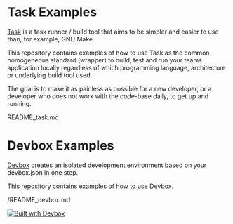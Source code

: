 # Task Examples

[Task](https://taskfile.dev/) is a task runner / build tool that aims to be simpler and easier to use than, for example, GNU Make.

This repository contains examples of how to use Task as the common homogeneous standard (wrapper) to build, test and run 
your teams application locally regardless of which programming language, architecture or underlying build tool used.

The goal is to make it as painless as possible for a new developer, or a developer who does not work with the code-base daily, to get up and running.

README_task.md

# Devbox Examples

[Devbox](https://www.jetify.com/devbox) creates an isolated development environment based on your devbox.json in one step.

This repository contains examples of how to use Devbox.

/README_devbox.md

[![Built with Devbox](https://jetpack.io/img/devbox/shield_moon.svg)](https://jetpack.io/devbox/docs/contributor-quickstart/)








